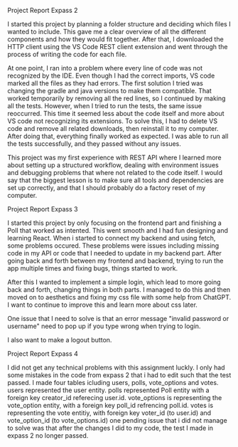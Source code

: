 Project Report Expass 2

I started this project by planning a folder structure and deciding which files I wanted to include. 
This gave me a clear overview of all the different components and how they would fit together. 
After that, I downloaded the HTTP client using the VS Code REST client extension and went through the process of writing the code for each file. 

At one point, I ran into a problem where every line of code was not recognized by the IDE. 
Even though I had the correct imports, VS code marked all the files as they had errors. 
The first solution I tried was changing the gradle and java versions to make them compatible. 
That worked temporarily by removing all the red lines, so I continued by making all the tests. 
However, when I tried to run the tests, the same issue reoccurred. 
This time it seemed less about the code itself and more about VS code not recognizing its extensions. 
To solve this, I had to delete VS code and remove all related downloads, then reinstall it to my computer. 
After doing that, everything finally worked as expected. 
I was able to run all the tests successfully, and they passed without any issues.   

This project was my first experience with REST API where I learned more about setting up a structured workflow, 
dealing with environment issues and debugging problems that where not related to the code itself. 
I would say that the biggest lesson is to make sure all tools and dependencies are set up correctly,
and that I should probably do a factory reset of my computer. 

Project Report Expass 3

I started this project by only focusing on the frontend part and finishing a Poll that worked as intented. 
This went smooth and I had fun designing and learning React. 
When i started to connect my backend and using fetch, some problems occured. 
These problems were issues including missing code in my API or code that I needed to update in my backend part.
After going back and forth between my frontend and backend, trying to run the app multiple times and fixing bugs,
things started to work.

After this I wanted to implement a simple login, which lead to more going back and forth, changing things in both parts.
I managed to do this and then moved on to aesthetics and fixing my css file with some help from ChatGPT.
I want to continue to improve this and learn more about css later.

One issue that I need to solve is that an error message "invalid password or username" need to pop up if you type wrong when trying to login.

I also want to make a logout button. 

Project Report Expass 4

I did not get any technical problems with this assignment luckly. 
I only had some mistakes in the code from expass 2 that i had to edit such that the test passed. 
I made four tables icluding users, polls, vote_options and votes. users represented the user entity. polls represented Poll entity with a foreign key creator_id referecing user.id. vote_options is representing the vote_option entity, with a foreign key poll_id refrencing poll.id. votes is representing the vote entitiy, with foreign key voter_id (to user.id) and vote_option_id (to vote_options.id)
one pending issue that i did not manage to solve was that after the changes I did to my code, the test I made in expass 2 no longer passed. 
